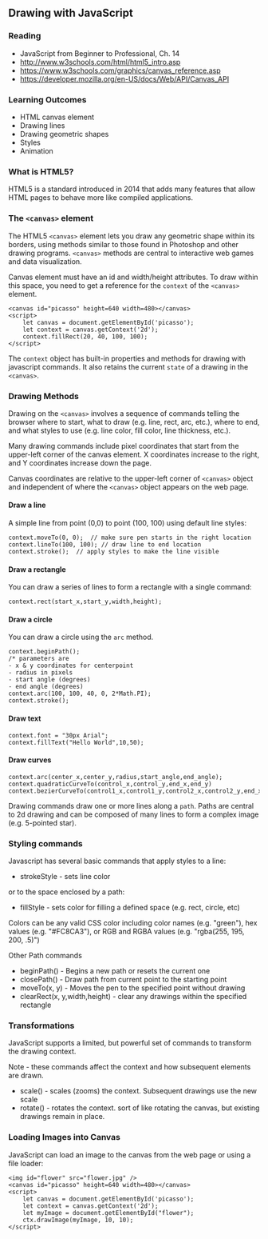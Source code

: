 Drawing with JavaScript
---

### Reading

* JavaScript from Beginner to Professional, Ch. 14
* http://www.w3schools.com/html/html5_intro.asp
* https://www.w3schools.com/graphics/canvas_reference.asp
* https://developer.mozilla.org/en-US/docs/Web/API/Canvas_API

### Learning Outcomes

* HTML canvas element
* Drawing lines
* Drawing geometric shapes
* Styles
* Animation

### What is HTML5?

HTML5 is a standard introduced in 2014 that adds many features that allow HTML pages to behave more like compiled applications.


### The `<canvas>` element

The HTML5 `<canvas>` element lets you draw any geometric shape within its borders, using methods similar to those found in Photoshop and other drawing programs. `<canvas>` methods are central to interactive web games and data visualization.

Canvas element must have an id and width/height attributes. To draw within this space, you need to get a reference for the `context` of the `<canvas>` element.

    <canvas id="picasso" height=640 width=480></canvas>
    <script>
        let canvas = document.getElementById('picasso');
        let context = canvas.getContext('2d');
        context.fillRect(20, 40, 100, 100);
    </script>

The `context` object has built-in properties and methods for drawing with javascript commands. It also retains the current `state` of a drawing in the `<canvas>`.


### Drawing Methods

Drawing on the `<canvas>` involves a sequence of commands telling the browser where to start, what to draw (e.g. line, rect, arc, etc.), where to end, and what styles to use (e.g. line color, fill color, line thickness, etc.).

Many drawing commands include pixel coordinates that start from the upper-left corner of the canvas element. X coordinates increase to the right, and Y coordinates increase down the page.

Canvas coordinates are relative to the upper-left corner of `<canvas>` object and independent of where the `<canvas>` object appears on the web page.

#### Draw a line

A simple line from point (0,0) to point (100, 100) using default line styles:

    context.moveTo(0, 0);  // make sure pen starts in the right location
    context.lineTo(100, 100); // draw line to end location
    context.stroke();  // apply styles to make the line visible

#### Draw a rectangle

You can draw a series of lines to form a rectangle with a single command:

    context.rect(start_x,start_y,width,height);

#### Draw a circle
You can draw a circle using the `arc` method.

    context.beginPath();
    /* parameters are
    - x & y coordinates for centerpoint
    - radius in pixels
    - start angle (degrees)
    - end angle (degrees)
    context.arc(100, 100, 40, 0, 2*Math.PI);
    context.stroke();

#### Draw text

    context.font = "30px Arial";
    context.fillText("Hello World",10,50);

#### Draw curves

    context.arc(center_x,center_y,radius,start_angle,end_angle);
    context.quadraticCurveTo(control_x,control_y,end_x,end_y)
    context.bezierCurveTo(control1_x,control1_y,control2_x,control2_y,end_x,end_y);

Drawing commands draw one or more lines along a `path`. Paths are central to 2d drawing and can be composed of many lines to form a complex image (e.g. 5-pointed star).


### Styling commands

Javascript has several basic commands that apply styles to a line:

* strokeStyle - sets line color

or to the space enclosed by a path:

* fillStyle - sets color for filling a defined space (e.g. rect, circle, etc)

Colors can be any valid CSS color including color names (e.g. "green"), hex values (e.g. "#FC8CA3"), or RGB and RGBA values (e.g. "rgba(255, 195, 200, .5)")


Other Path commands

- beginPath() - Begins a new path or resets the current one
- closePath() - Draw path from current point to the starting point
- moveTo(x, y) - Moves the pen to the specified point without drawing
- clearRect(x, y,width,height) - clear any drawings within the specified rectangle


### Transformations

JavaScript supports a limited, but powerful set of commands to transform the drawing context.

Note - these commands affect the <canvas> context and how subsequent elements are drawn.

- scale() - scales (zooms) the context. Subsequent drawings use the new scale
- rotate() - rotates the context. sort of like rotating the canvas, but existing drawings remain in place.

### Loading Images into Canvas

JavaScript can load an image to the canvas from the web page or using a file loader:

    <img id="flower" src="flower.jpg" />
    <canvas id="picasso" height=640 width=480></canvas>
    <script>
        let canvas = document.getElementById('picasso');
        let context = canvas.getContext('2d');
        let myImage = document.getElementById("flower");
        ctx.drawImage(myImage, 10, 10);
    </script>
